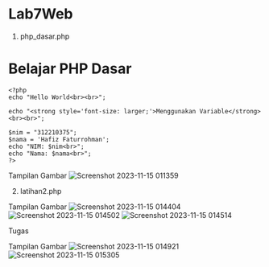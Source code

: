 # Lab7Web
1. php_dasar.php
   
<!DOCTYPE html>
<html lang="en">
<head>
    <meta charset="UTF-8">
    <title>PHP Dasar</title>
</head>
<body>
    <h1>Belajar PHP Dasar</h1>

    <?php
    echo "Hello World<br><br>";

    echo "<strong style='font-size: larger;'>Menggunakan Variable</strong><br><br>";

    $nim = "312210375";
    $nama = 'Hafiz Faturrohman';
    echo "NIM: $nim<br>";
    echo "Nama: $nama<br>";
    ?>
</body>
</html>

Tampilan Gambar
   ![Screenshot 2023-11-15 011359](https://github.com/Hafizfaturrohman/Lab7Web/assets/115616365/0b1a2625-0334-4644-a9eb-f318cffb2e89)

2. latihan2.php

Tampilan Gambar
   ![Screenshot 2023-11-15 014404](https://github.com/Hafizfaturrohman/Lab7Web/assets/115616365/cf95e30d-fe21-4ee1-8378-2354d143f13c)
   ![Screenshot 2023-11-15 014502](https://github.com/Hafizfaturrohman/Lab7Web/assets/115616365/9ee8f7b0-be71-41b3-9726-286983da9d1a)
   ![Screenshot 2023-11-15 014514](https://github.com/Hafizfaturrohman/Lab7Web/assets/115616365/86dc0d39-2943-416f-b4a2-fa0d1230160c)

Tugas

Tampilan Gambar 
![Screenshot 2023-11-15 014921](https://github.com/Hafizfaturrohman/Lab7Web/assets/115616365/bbd2c12a-dbf7-4377-9bef-7dd539567494)
![Screenshot 2023-11-15 015305](https://github.com/Hafizfaturrohman/Lab7Web/assets/115616365/251334e6-636b-4cca-a869-9a4553a2bd40)
